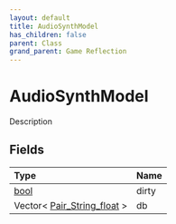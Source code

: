 ```yaml
---
layout: default
title: AudioSynthModel
has_children: false
parent: Class
grand_parent: Game Reflection
---
```

# AudioSynthModel
Description 

## Fields
| Type | Name |
|:-------------|:--------------|
| [bool](/game-reflection/components/bool.md) | dirty |
| Vector< [Pair_String_float](/game-reflection/classes/pair__string_float.md) > | db |
